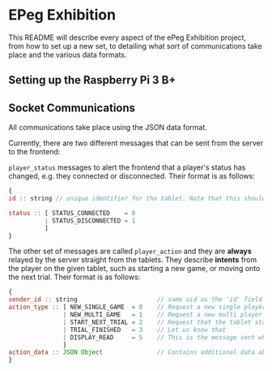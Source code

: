 EPeg Exhibition
================================================================================
This README will describe every aspect of the ePeg Exhibition project,
from how to set up a new set, to detailing what sort of communications take place and the various data formats.

Setting up the Raspberry Pi 3 B+
--------------------------------------------------------------------------------


Socket Communications
--------------------------------------------------------------------------------
All communications take place using the JSON data format.

Currently, there are two different messages that can be sent from the server to the frontend:

``player_status`` messages to alert the frontend that a player's status has changed, e.g. they connected
or disconnected. Their format is as follows:

```javascript
{
id :: string // unique identifier for the tablet. Note that this shouldn't be the socket.io socket id, as it changes at every reconnection. It should be something like a MAC-address, or something hard-coded.

status :: [ STATUS_CONNECTED    = 0
          | STATUS_DISCONNECTED = 1
          ]
}
```

The other set of messages are called ``player_action`` and they are __always__ relayed by the server straight from the tablets. They describe __intents__ from the player on the given tablet, such as starting a new game, or moving onto the next trial. Their format is as follows:

```javascript
{
sender_id :: string                      // same uid as the 'id' field in the 'player_status' messages
action_type :: [ NEW_SINGLE_GAME  = 0    // Request a new single player game
               | NEW_MULTI_GAME   = 1    // Request a new multi player game
               | START_NEXT_TRIAL = 2    // Request that the tablet start a new trial
               | TRIAL_FINISHED   = 3    // Let us know that 
               | DISPLAY_READ     = 5    // This is the message sent when the tablet is ready to begin the first trial.
               ]
action_data :: JSON Object               // Contains additional data about the action
}
```
